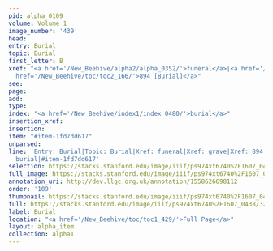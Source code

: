 ```yaml
---
pid: alpha_0109
volume: Volume 1
image_number: '439'
head: 
entry: Burial
topic: Burial
first_letter: B
xref: "<a href='/New_Beehive/alpha2/alpha_0352/'>funeral</a>|<a href='/New_Beehive/alpha2/alpha_0384/'>grave</a>|<a
  href='/New_Beehive/toc/toc2_166/'>894 [Burial]</a>"
see: 
page: 
add: 
type: 
index: "<a href='/New_Beehive/index1/index_0480/'>burial</a>"
insertion_xref: 
insertion: 
item: "#item-1fd7dd617"
unparsed: 
line: 'Entry: Burial|Topic: Burial|Xref: funeral|Xref: grave|Xref: 894 [Burial]|Index:
  burial|#item-1fd7dd617'
selection: https://stacks.stanford.edu/image/iiif/ps974xt6740%2F1607_0438/322,230,3106,447/full/0/default.jpg
full_image: https://stacks.stanford.edu/image/iiif/ps974xt6740%2F1607_0438/full/full/0/default.jpg
annotation_uri: http://dev.llgc.org.uk/annotation/1558626698112
order: '109'
thumbnail: https://stacks.stanford.edu/image/iiif/ps974xt6740%2F1607_0438/322,230,600,180/250,/0/default.jpg
full: https://stacks.stanford.edu/image/iiif/ps974xt6740%2F1607_0438/322,230,3106,447/full/0/default.jpg
label: Burial
location: "<a href='/New_Beehive/toc/toc1_429/'>Full Page</a>"
layout: alpha_item
collection: alpha1
---
```

